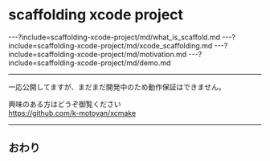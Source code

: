 # scaffolding xcode project

---?include=scaffolding-xcode-project/md/what_is_scaffold.md
---?include=scaffolding-xcode-project/md/xcode_scaffolding.md
---?include=scaffolding-xcode-project/md/motivation.md
---?include=scaffolding-xcode-project/md/demo.md

---

一応公開してますが、まだまだ開発中のため動作保証はできません。

興味のある方はどうぞ御覧ください  
https://github.com/k-motoyan/xcmake

---

## おわり
